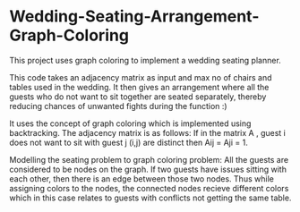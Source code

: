 # Wedding-Seating-Arrangement-Graph-Coloring
This project uses graph coloring to implement a wedding seating planner.

This code takes an adjacency matrix as input and max no of chairs and tables used in the wedding. It then gives an arrangement where all the guests who do not want to sit together are seated separately, thereby reducing chances of unwanted fights during the function :)

It uses the concept of graph coloring which is implemented using backtracking.
The adjacency matrix is as follows:
If in the matrix A , guest i does not want to sit with guest j (i,j) are distinct then Aij = Aji = 1.

Modelling the seating problem to graph coloring problem:
All the guests are considered to be nodes on the graph.
If two guests have issues sitting with each other, then there is an edge between those two nodes. 
Thus while assigning colors to the nodes, the connected nodes recieve different colors which in this case relates to guests with conflicts not getting the same table.

